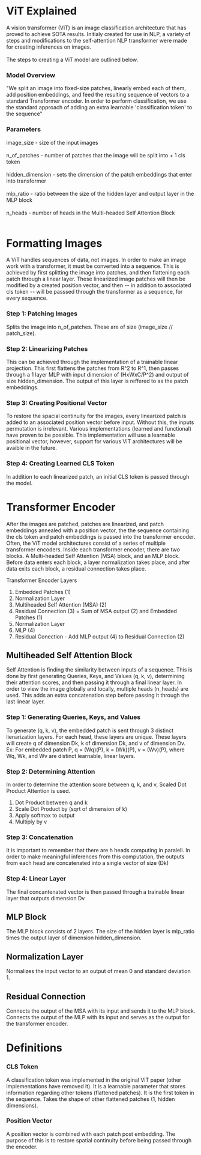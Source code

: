 # ViT Explained
A vision transformer (ViT) is an image classification architecture that has proved to achieve SOTA results.
Initialy created for use in NLP, a variety of steps and modifications to the self-attention NLP transformer were made for creating inferences on images. 
<br></br>
The steps to creating a ViT model are outlined below.

### Model Overview
"We split an image into fixed-size patches, linearly embed each of them,
add position embeddings, and feed the resulting sequence of vectors to a standard Transformer
encoder. In order to perform classification, we use the standard approach of adding an extra learnable
'classification token' to the sequence"

### Parameters
image_size - size of the input images <br></br>
n_of_patches - number of patches that the image will be split into + 1 cls token <br></br>
hidden_dimension - sets the dimension of the patch embeddings that enter into transformer <br></br>
mlp_ratio - ratio between the size of the hidden layer and output layer in the MLP block <br></br>
n_heads - number of heads in the Multi-headed Self Attention Block <br></br>


# Formatting Images
A ViT handles sequences of data, not images. In order to make an image work with a transformer, it must be converted into a sequence. This is achieved by first splitting the image into patches, and then flattening each patch through a linear layer. These linearized image patches will then be modified by a created position vector, and then -- in addition to associated cls token -- will be passsed through the transformer as a sequence, for every sequence. 

### Step 1: Patching Images
Splits the image into n_of_patches. These are of size (image_size //  patch_size). 

### Step 2: Linearizing Patches
This can be achieved through the implementation of a trainable linear projection. This first flattens the patches from R^2 to R^1, then passes through a 1 layer MLP with input dimension of (HxWxC/P^2) and output of size hidden_dimension. The output of this layer is reffered to as the patch embeddings. 

### Step 3: Creating Positional Vector
To restore the spacial continuity for the images, every linearized patch is added to an associated position vector before input. Without this, the inputs permutation is irrelevant. Various implementations (learned and functional) have proven to be possible. This implementation will use a learnable positional vector, however, support for various ViT architectures will be avaible in the future. 

### Step 4: Creating Learned CLS Token
In addition to each linearized patch, an initial CLS token is passed through the model. 


# Transformer Encoder
After the images are patched, patches are linearized, and patch embeddings annealed with a position vector, the the sequence containing the cls token and patch embeddings is passed into the transformer encoder. Often, the ViT model architectures consist of a series of multiple transformer encoders. Inside each transformer encoder, there are two blocks. A Multi-headed Self Attention (MSA) block, and an MLP block. Before data enters each block, a layer normalization takes place, and after data exits each block, a residual connection takes place. 

Transformer Encoder Layers
1. Embedded Patches (1) 
2. Normalization Layer 
3. Multiheaded Self Attention (MSA) (2)
4. Residual Connection (3) = Sum of MSA output (2) and Embedded Patches (1) 
5. Normalization Layer 
6. MLP (4)
7. Residual Conection - Add MLP output (4) to Residual Connection (2)


## Multiheaded Self Attention Block
Self Attention is finding the similarity between inputs of a sequence. This is done by first generating Queries, Keys, and Values (q, k, v), determining their attention scores, and then passing it through a final linear layer. In order to view the image globally and locally, multiple heads (n_heads) are used. This adds an extra concatenation step before passing it through the last linear layer. 

### Step 1: Generating Queries, Keys, and Values
To generate (q, k, v), the embedded patch is sent through 3 distinct lienarization layers. For each head, these layers are unique. These layers will create q of dimension Dk, k of dimension Dk, and v of dimension Dv. 
<br>
Ex: For embedded patch P, q = (Wq)(P), k = (Wk)(P), v = (Wv)(P), where Wq, Wk, and Wv are distinct learnable, linear layers. 

### Step 2: Determining Attention
In order to determine the attention score between q, k, and v, Scaled Dot Product Attention is used. 
<br>
1. Dot Product between q and k
2. Scale Dot Product by (sqrt of dimension of k)
3. Apply softmax to output
4. Multiply by v

### Step 3: Concatenation
It is important to remember that there are h heads computing in paralell. In order to make meaningful inferences from this computation, the outputs from each head are concatenated into a single vector of size (Dk)

### Step 4: Linear Layer
The final concantenated vector is then passed through a trainable linear layer that outputs dimension Dv


## MLP Block
The MLP block consists of 2 layers. The size of the hidden layer is mlp_ratio times the output layer of dimension hidden_dimension.


## Normalization Layer
Normalizes the input vector to an output of mean 0 and standard deviation 1.

## Residual Connection
Connects the output of the MSA with its input and sends it to the MLP block. 
Connects the output of the MLP with its input and serves as the output for the transformer encoder. 

# Definitions

### CLS Token
A classification token was implemented in the original ViT paper (other implementations have removed it). It is a learnable parameter that stores information regarding other tokens (flattened patches). It is the first token in the sequence. Takes the shape of other flattened patches (1, hidden dimensions).

### Position Vector
A position vector is combined with each patch post embedding. The purpose of this is to restore spatial continuity before being passed through the encoder. 
